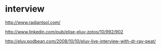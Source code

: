 interview
=========

http://www.radiantsol.com/

http://www.linkedin.com/pub/elise-eluv-zotos/10/992/902

http://eluv.podbean.com/2008/10/10/eluv-live-interview-with-dr-ray-peat/

